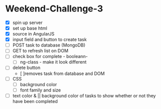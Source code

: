 # Weekend-Challenge-3

- [X] spin up server
- [X] set up base html
- [X] source in AngularJS
- [X] input field and button to create task
- [ ] POST task to database (MongoDB)
- [ ] GET to refresh list on DOM
- [ ] check box for complete - booleann- 
    - [ ] ng-class - make it look different
- [ ] delete button 
    - [ ]removes task from database and DOM
- [ ] CSS
    - [ ] background color
    - [ ] font family and size
- [ ] text color & || background color of tasks to show whether or not they have been completed
